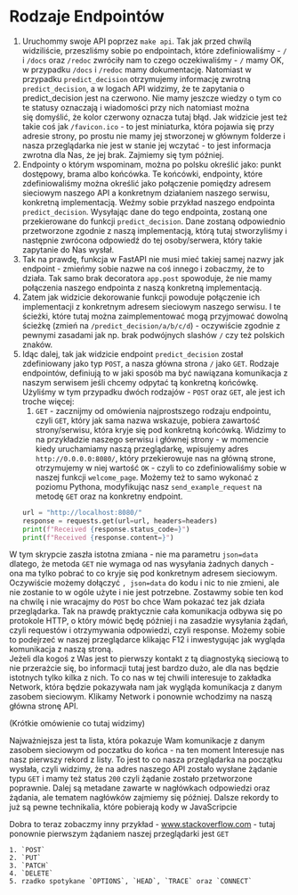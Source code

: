 # Rodzaje Endpointów

1. Uruchommy swoje API poprzez `make api`. Tak jak przed chwilą widziliście, przeszliśmy sobie po endpointach, które zdefiniowaliśmy - `/` i `/docs` oraz `/redoc` zwróciły nam to czego oczekiwaliśmy - `/` mamy OK, w przypadku `/docs` i `/redoc` mamy dokumentację. Natomiast w przypadku `predict_decision` otrzymujemy informację zwrotną `predict_decision`, a w logach API widzimy, że te zapytania o predict_decision jest na czerwono. Nie mamy jeszcze wiedzy o tym co te statusy oznaczają i wiadomości przy nich natomiast można się domyślić, że kolor czerwony oznacza tutaj błąd. 
   Jak widzicie jest też takie coś jak `/favicon.ico` - to jest miniaturka, która pojawia się przy adresie strony, po prostu nie mamy jej stworzonej w głównym folderze i nasza przeglądarka nie jest w stanie jej wczytać - to jest informacja zwrotna dla Nas, że jej brak. Zajmiemy się tym później.
2. Endpointy o którym wspominam, można po polsku określić jako: punkt dostępowy, brama albo końcówka. Te końcówki, endpointy, które zdefiniowaliśmy można określić jako połączenie pomiędzy adresem sieciowym naszego API a konkretnym działaniem naszego serwisu, konkretną implementacją. Weźmy sobie przykład naszego endpointa `predict_decision`. Wysyłając dane do tego endpointa, zostaną one przekierowane do funkcji `predict_decision`. Dane zostaną odpowiednio przetworzone zgodnie z naszą implementacją, którą tutaj stworzyliśmy i następnie zwrócona odpowiedź do tej osoby/serwera, który takie zapytanie do Nas wysłał.
3. Tak na prawdę, funkcja w FastAPI nie musi mieć takiej samej nazwy jak endpoint - zmieńmy sobie nazwe na coś innego i zobaczmy, że to działa. Tak samo brak decoratora `app.post` spowoduje, że nie mamy połączenia naszego endpointa z naszą konkretną implementacją. 
4. Zatem jak widzicie dekorowanie funkcji powoduje połączenie ich implementacji z konkretnym adresem sieciowym naszego serwisu. I te ścieżki, które tutaj można zaimplementować mogą przyjmować dowolną ścieżkę (zmień na `/predict_decision/a/b/c/d`) - oczywiście zgodnie z pewnymi zasadami jak np. brak podwójnych slashów `/` czy też polskich znaków. 
5. Idąc dalej, tak jak widzicie endpoint `predict_decision` został zdefiniowany jako typ `POST`, a nasza główna strona `/` jako `GET`.  Rodzaje endpointów, definiują to w jaki sposób ma być nawiązana komunikacja z naszym serwisem jeśli chcemy odpytać tą konkretną końcówkę. Użyliśmy w tym przypadku dwóch rodzajów - `POST` oraz `GET`, ale jest ich troche więcej:
	1. `GET` - zacznijmy od omówienia najprostszego rodzaju endpointu, czyli `GET`, który jak sama nazwa wskazuje, pobiera zawartość strony/serwisu, która kryje się pod konkretną końcówką. Widzimy to na przykładzie naszego serwisu i głównej strony - w momencie kiedy uruchamiamy naszą przeglądarkę, wpisujemy adres `http://0.0.0.0:8080/`, który przekierowuje nas na główną strone, otrzymujemy w niej wartość `OK` - czyli to co zdefiniowaliśmy sobie w naszej funkcji `welcome_page`. Możemy też to samo wykonać z poziomu Pythona, modyfikując nasz `send_example_request` na metodę `GET` oraz na konkretny endpoint.
	```python
	url = "http://localhost:8080/"  
	response = requests.get(url=url, headers=headers)  
	print(f"Received {response.status_code=}")  
	print(f"Received {response.content=}")
	```

W tym skrypcie zaszła istotna zmiana - nie ma parametru `json=data` dlatego, że metoda `GET` nie wymaga od nas wysyłania żadnych danych - ona ma tylko pobrać to co kryje się pod konkretnym adresem sieciowym. Oczywiście możemy dołączyć `, json=data` do kodu i nic to nie zmieni, ale nie zostanie to w ogóle użyte i nie jest potrzebne.
Zostawmy sobie ten kod na chwilę i nie wracajmy do `POST` bo chce Wam pokazać tez jak działa przeglądarka. 
Tak na prawdę praktycznie cała komunikacja odbywa się po protokole HTTP, o który mówić będę później i na zasadzie wysyłania żądań, czyli requestów i otrzymywania odpowiedzi, czyli response. Możemy sobie to podejrzeć w naszej przeglądarce klikając F12 i inwestygując jak wygląda komunikacja z naszą stroną.  
Jeżeli dla kogoś z Was jest to pierwszy kontakt z tą diagnostyką sieciową to nie przerażcie się, bo informacji tutaj jest bardzo dużo, ale dla nas będzie istotnych tylko kilka z nich.
To co nas w tej chwili interesuje to zakładka Network, która będzie pokazywała nam jak wygląda komunikacja z danym zasobem sieciowym. Klikamy Network i ponownie wchodzimy na naszą główna stronę API.

(Krótkie omówienie co tutaj widzimy)

Najważniejsza jest ta lista, która pokazuje Wam komunikacje z danym zasobem sieciowym od poczatku do końca - na ten moment Interesuje nas nasz pierwszy rekord z listy. To jest to co nasza przeglądarka na początku wysłała, czyli widzimy, że na adres naszego API zostało wysłane żądanie typu `GET` i mamy też status `200` czyli żądanie zostało przetworzone poprawnie. Dalej są metadane zawarte w nagłówkach odpowiedzi oraz żądania, ale tematem nagłówków zajmiemy się później. Dalsze rekordy to już są pewne technikalia, które pobierają kody w JavaScripcie

Dobra to teraz zobaczmy inny przykład - www.stackoverflow.com - tutaj ponownie pierwszym żądaniem naszej przeglądarki jest `GET` 

	1. `POST`
	2. `PUT`
	3. `PATCH`
	4. `DELETE`
	5. rzadko spotykane `OPTIONS`, `HEAD`, `TRACE` oraz `CONNECT`